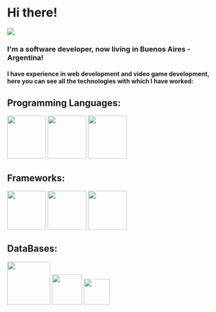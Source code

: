 <h1>Hi there!</h1>
<tr>

  ![](https://komarev.com/ghpvc/?username=redhard2021)

<h3>I'm a software developer, now living in Buenos Aires - Argentina!</h3>
<h4>I have experience in web development and video game development,<br> here you can see all the technologies with which I have worked:<h4>

<h2>Programming Languages:</h2> 
<div style="display:inline;">
  <img width="90px" height="100px" src="https://raw.githubusercontent.com/yurijserrano/Github-Profile-Readme-Logos/042e36c55d4d757621dedc4f03108213fbb57ec4/programming%20languages/c%23.svg"></img>
  <img width="90px" height="100px" src="https://raw.githubusercontent.com/yurijserrano/Github-Profile-Readme-Logos/042e36c55d4d757621dedc4f03108213fbb57ec4/programming%20languages/typescript.svg"></img>
  <img width="90px" height="100px" src="https://raw.githubusercontent.com/yurijserrano/Github-Profile-Readme-Logos/042e36c55d4d757621dedc4f03108213fbb57ec4/programming%20languages/javascript.svg"></img>
</div>
<h2>Frameworks:</h2> 
<div style="display:inline;">
  <img width="90px" src="https://raw.githubusercontent.com/yurijserrano/Github-Profile-Readme-Logos/042e36c55d4d757621dedc4f03108213fbb57ec4/frameworks/angular.svg"></img>
  <img width="90px" src="https://upload.wikimedia.org/wikipedia/commons/7/7d/Microsoft_.NET_logo.svg"></img>
  <img width="90px" src="https://raw.githubusercontent.com/yurijserrano/Github-Profile-Readme-Logos/042e36c55d4d757621dedc4f03108213fbb57ec4/frameworks/vuejs.svg"></img>
</div>

<h2>DataBases:</h2>
<div style="display:inline;">
  <img width="100px" src="https://raw.githubusercontent.com/yurijserrano/Github-Profile-Readme-Logos/042e36c55d4d757621dedc4f03108213fbb57ec4/databases/mongodb.svg"></img>
  <img width="70px" src="https://raw.githubusercontent.com/yurijserrano/Github-Profile-Readme-Logos/042e36c55d4d757621dedc4f03108213fbb57ec4/databases/mysql.svg"></img>
  <img width="60px" src="https://www.svgrepo.com/show/303229/microsoft-sql-server-logo.svg"></img>
</div>

